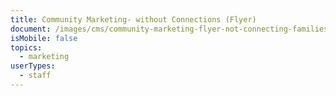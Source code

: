 ```yaml
---
title: Community Marketing- without Connections (Flyer)
document: /images/cms/community-marketing-flyer-not-connecting-families.png
isMobile: false
topics:
  - marketing
userTypes:
  - staff
---
```

